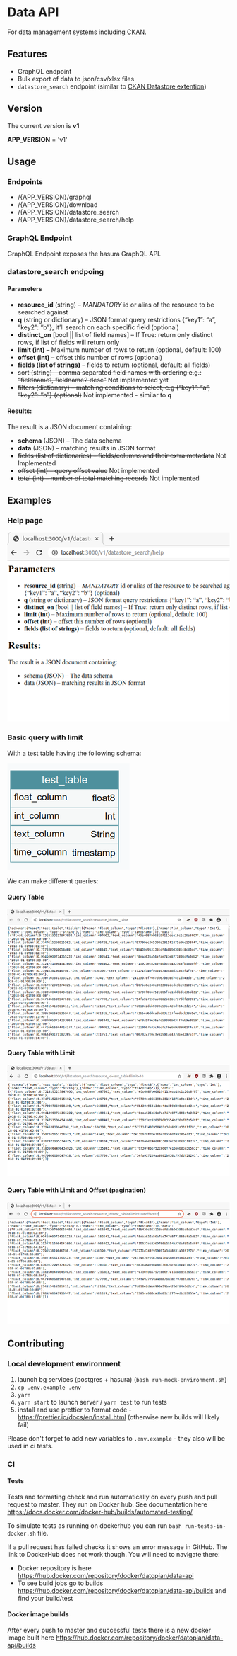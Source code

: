 # Data API

For data management systems including [CKAN](https://ckan.org/).

## Features

- GraphQL endpoint
- Bulk export of data to json/csv/xlsx files
- `datastore_search` endpoint (similar to [CKAN Datastore extention](https://docs.ckan.org/en/latest/maintaining/datastore.html))

## Version

The current version is **v1**

**APP_VERSION** = 'v1'

## Usage

### Endpoints

- /{APP_VERSION}/graphql
- /{APP_VERSION}/download
- /{APP_VERSION}/datastore_search
- /{APP_VERSION}/datastore_search/help

### GraphQL Endpoint

GraphQL Endpoint exposes the hasura GraphQL API.

### datastore_search endpoing

#### Parameters

- **resource_id** (string) – _MANDATORY_ id or alias of the resource to be searched against
- **q** (string or dictionary) – JSON format query restrictions {“key1”: “a”, “key2”: “b”}, it’ll search on each specific field (optional)
- **distinct_on** [bool || list of field names] – If True: return only distinct rows, if list of fields will return only
- **limit (int)** – Maximum number of rows to return (optional, default: 100)
- **offset (int)** – offset this number of rows (optional)
- **fields (list of strings)** – fields to return (optional, default: all fields)
- ~~sort (string) – comma separated field names with ordering e.g.: “fieldname1, fieldname2 desc”~~ Not implemented yet
- ~~filters (dictionary) – matching conditions to select, e.g {“key1”: “a”, “key2”: “b”} (optional)~~ Not implemented - similar to **q**

#### Results:

The result is a JSON document containing:

- **schema** (JSON) – The data schema
- **data** (JSON) – matching results in JSON format
- ~~fields (list of dictionaries) – fields/columns and their extra metadata~~ Not Implemented
- ~~offset (int) – query offset value~~ Not implemented
- ~~total (int) – number of total matching records~~ Not implemented

## Examples

### Help page

![Help Page](documentation/help-screen.png)

### Basic query with limit

With a test table having the following schema:

![Test page](documentation/test-table-schema.png)

We can make different queries:

#### Query Table

![Query Table](documentation/query-table.png)

#### Query Table with Limit

![Query Table Limit](documentation/query-table-limit.png)

#### Query Table with Limit and Offset (pagination)

![Query Table Limit Offset](documentation/query-table-limit-offset.png)

## Contributing

### Local development environment

1. launch bg services (postgres + hasura) (`bash run-mock-environment.sh`)
2. `cp .env.example .env`
3. `yarn`
4. `yarn start` to launch server / `yarn test` to run tests
5. install and use prettier to format code - https://prettier.io/docs/en/install.html (otherwise new builds will likely fail)

Please don't forget to add new variables to `.env.example` - they also will be used in ci tests.

### CI

#### Tests

Tests and formating check and run automatically on every push and pull request to master. They run on Docker hub. See documentation here https://docs.docker.com/docker-hub/builds/automated-testing/

To simulate tests as running on dockerhub you can run `bash run-tests-in-docker.sh` file.

If a pull request has failed checks it shows an error message in GitHub. The link to DockerHub does not work though.
You will need to navigate there:

- Docker repository is here https://hub.docker.com/repository/docker/datopian/data-api
- To see build jobs go to builds https://hub.docker.com/repository/docker/datopian/data-api/builds and find your build/test

#### Docker image builds

After every push to master and successful tests there is a new docker image built here https://hub.docker.com/repository/docker/datopian/data-api/builds
